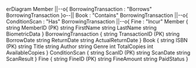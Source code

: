 erDiagram
    Member ||--o{ BorrowingTransaction : "Borrows"
    BorrowingTransaction }o--|| Book : "Contains"
    BorrowingTransaction ||--o{ ConditionScan : "Has"
    BorrowingTransaction ||--o{ Fine : "Incur"
    Member {
        string MemberID (PK)
        string FirstName
        string LastName
        string BiometricData
    }
    BorrowingTransaction {
        string TransactionID (PK)
        string BorrowDate
        string ReturnDate
        string ActualReturnDate
    }
    Book {
        string ISBN (PK)
        string Title
        string Author
        string Genre
        int TotalCopies
        int AvailableCopies
    }
    ConditionScan {
        string ScanID (PK)
        string ScanDate
        string ScanResult
    }
    Fine {
        string FineID (PK)
        string FineAmount
        string PaidStatus
    }
